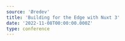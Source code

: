 ```yaml
---
source: 'Øredev'
title: 'Building for the Edge with Nuxt 3'
date: '2022-11-08T00:00:00.000Z'
type: conference
---
```

